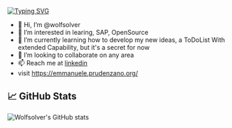 [![Typing SVG](https://readme-typing-svg.demolab.com?font=Fira+Code&pause=1000&multiline=true&width=435&lines=Always+go+against+the+wind....;only+in+this+way+it+is+possible+to+take+flight)](https://git.io/typing-svg)


- 👋 Hi, I’m @wolfsolver
- 👀 I’m interested in learing, SAP, OpenSource
- 🌱 I’m currently learning how to develop my new ideas, a ToDoList With extended Capability, but it's a secret for now
- 💞️ I’m looking to collaborate on any area
- 📫 Reach me at [linkedin](http://https://www.linkedin.com/in/emmanueleprudenzano)
- visit https://emmanuele.prudenzano.org/

## 📈 GitHub Stats

![Wolfsolver's GitHub stats](https://github-readme-stats.vercel.app/api?username=wolfsolver&show_icons=true&theme=radical)

<!---
wolfsolver/wolfsolver is a ✨ special ✨ repository because its `README.md` (this file) appears on your GitHub profile.
You can click the Preview link to take a look at your changes.
--->
